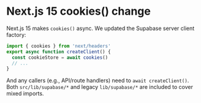 # Next.js 15 cookies() change

Next.js 15 makes `cookies()` async. We updated the Supabase server client factory:

```ts
import { cookies } from 'next/headers'
export async function createClient() {
  const cookieStore = await cookies()
  // ...
}
```

And any callers (e.g., API/route handlers) need to `await createClient()`.
Both `src/lib/supabase/*` and legacy `lib/supabase/*` are included to cover mixed imports.
